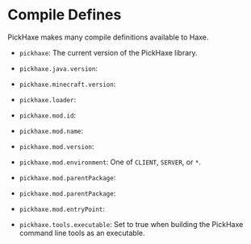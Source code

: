# Compile Defines

PickHaxe makes many compile definitions available to Haxe.

- `pickhaxe`: The current version of the PickHaxe library.
- `pickhaxe.java.version`:
- `pickhaxe.minecraft.version`:
- `pickhaxe.loader`:
- `pickhaxe.mod.id`:
- `pickhaxe.mod.name`:
- `pickhaxe.mod.version`:
- `pickhaxe.mod.environment`: One of `CLIENT`, `SERVER`, or `*`.
- `pickhaxe.mod.parentPackage`:
- `pickhaxe.mod.parentPackage`:
- `pickhaxe.mod.entryPoint`:

- `pickhaxe.tools.executable`: Set to true when building the PickHaxe command line tools as an executable.
